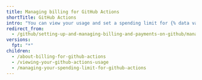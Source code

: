 ```yaml
---
title: Managing billing for GitHub Actions
shortTitle: GitHub Actions
intro: "You can view your usage and set a spending limit for {% data variables.product.prodname_actions %}."
redirect_from:
  - /github/setting-up-and-managing-billing-and-payments-on-github/managing-billing-for-github-actions
versions:
  fpt: "*"
children:
  - /about-billing-for-github-actions
  - /viewing-your-github-actions-usage
  - /managing-your-spending-limit-for-github-actions
---
```

